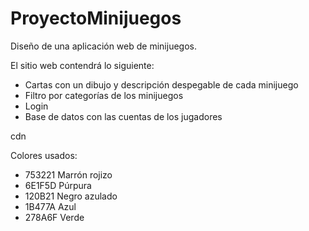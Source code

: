 # ProyectoMinijuegos

Diseño de una aplicación web de minijuegos.

El sitio web contendrá lo siguiente:

- Cartas con un dibujo y descripción despegable de cada minijuego
- Filtro por categorías de los minijuegos
- Login
- Base de datos con las cuentas de los jugadores

cdn <link rel="stylesheet" href="https://cdnjs.cloudflare.com/ajax/libs/font-awesome/5.15.2/css/all.min.css">

Colores usados:

- 753221 Marrón rojizo
- 6E1F5D Púrpura
- 120B21 Negro azulado
- 1B477A Azul
- 278A6F Verde